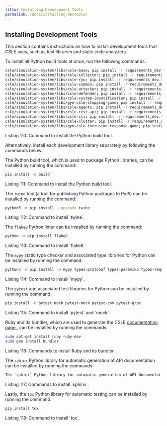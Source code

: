 ```yaml
---
title: Installing Development Tools
permalink: /docs/installing-devtools/
---
```


## Installing Development Tools
This section contains instructions on how to install development tools that CSLE uses, 
such as test libraries and static code analyzers.

To install all Python build tools at once, run the following commands:

```bash
csle/simulation-system/libs/csle-base; pip install -r requirements_dev.txt
csle/simulation-system/libs/csle-collector; pip install -r requirements_dev.txt
csle/simulation-system/libs/csle-ryu; pip install -r requirements_dev.txt
csle/simulation-system/libs/csle-common; pip install -r requirements_dev.txt
csle/simulation-system/libs/csle-attacker; pip install -r requirements_dev.txt
csle/simulation-system/libs/csle-defender; pip install -r requirements_dev.txt
csle/simulation-system/libs/csle-system-identification; pip install -r requirements_dev.txt
csle/simulation-system/libs/gym-csle-stopping-game; pip install -r requirements_dev.txt
csle/simulation-system/libs/csle-agents; pip install -r requirements_dev.txt
csle/simulation-system/libs/csle-rest-api; pip install -r requirements_dev.txt
csle/simulation-system/libs/csle-cli; pip install -r requirements_dev.txt
csle/simulation-system/libs/csle-cluster; pip install -r requirements_dev.txt
csle/simulation-system/libs/gym-csle-intrusion-response-game; pip install -r requirements_dev.txt 
```

<p class="captionFig">
Listing 110: Command to install the Python build tool.
</p>

Alternatively, install each development library separately by following the commands below.

The Python build tool, which is used to package Python libraries, 
can be installed by running the command:

```bash
pip install -q build
```

<p class="captionFig">
Listing 111: Command to install the Python build tool.
</p>

The `twine` tool (a tool for publishing Python packages to PyPi) 
can be installed by running the command:

```bash
python3 -m pip install --upgrade twine
```

<p class="captionFig">
Listing 112: Command to install `twine`.
</p>

The `flake8` Python linter can be installed by running the command:

```bash
python -m pip install flake8
```

<p class="captionFig">
Listing 113: Command to install `flake8`.
</p>

The `mypy` static type checker and associated type libraries for Python can be installed by running the command:

```bash
python3 -m pip install -U mypy types-protobuf types-paramiko types-requests types-urllib3
```

<p class="captionFig">
Listing 114: Command to install `mypy`.
</p>

The `pytest` and associated test libraries for Python can be installed by running the command:

```bash
pip install -U pytest mock pytest-mock pytest-cov pytest-grpc
```

<p class="captionFig">
Listing 115: Command to install `pytest` and `mock`.
</p>

Ruby and its bundler, which are used to generate the CSLE 
<a href="https://limmen.dev/csle/">documentation page </a>, can be installed by running the commands:

```bash
sudo apt-get install ruby ruby-dev
sudo gem install bundler
```

<p class="captionFig">
Listing 116: Commands to install Ruby and its bundler.
</p>

The `sphinx` Python library for automatic generation of API documentation 
can be installed by running the commands:

```bash
The `sphinx` Python library for automatic generation of API documentation can be installed by running the commands:
```

<p class="captionFig">
Listing 117: Commands to install `sphinx`.
</p>

Lastly, the `tox` Python library for automatic testing can be installed by running the command:

```bash
pip install tox
```

<p class="captionFig">
Listing 118: Command to install `tox`.
</p>

